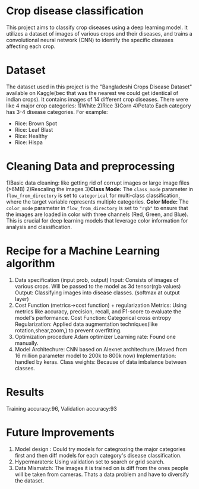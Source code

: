 # Crop disease classification
This project aims to classify crop diseases using a deep learning model. 
It utilizes a dataset of images of various crops and their diseases, and trains a convolutional neural network (CNN) to identify the specific diseases affecting each crop.
# Dataset
The dataset used in this project is the "Bangladeshi Crops Disease Dataset" available on Kaggle(bec that was the nearest we could get identical of indian crops). 
It contains images of 14 different crop diseases.
There were like 4 major crop categories: 1)White 2)Rice 3)Corn 4)Potato
Each category has 3-4 disease categories. For example: 
- Rice: Brown Spot
- Rice: Leaf Blast
- Rice: Healthy
- Rice: Hispa 
# Cleaning Data and preprocessing
1)Basic data cleaning: like getting rid of corrupt images or large image files (>6MB)
2)Rescaling the images
3)**Class Mode:** The `class_mode` parameter in `flow_from_directory` is set to `categorical` for multi-class classification, where the target variable represents multiple categories.
  **Color Mode:** The `color_mode` parameter in `flow_from_directory` is set to `"rgb"` to ensure that the images are loaded in color with three channels (Red, Green, and Blue). This is crucial for deep learning models that leverage color information for analysis and classification.
# Recipe for a Machine Learning algorithm
1) Data specification (input prob, output)
Input: Consists of images of various crops. Will be passed to the model as 3d tensor(rgb values)
Output: Classifying images into disease classes. (softmax at output layer)
3) Cost Function (metrics->cost function) + regularization
Metrics: Using metrics like accuracy, precision, recall, and F1-score to evaluate the model's performance.
Cost Function: Categorical cross entropy
Regularization: Applied data augmentation techniques(like rotation,shear,zoom,) to prevent overfitting.
5) Optimization procedure
Adam optimizer 
Learning rate: Found one manually. 
6) Model
Architechure: CNN based on Alexnet architechure.(Moved from 16 million parameter model to 200k to 800k now)
Implementation: handled by keras.
Class weights: Because of data imbalance between classes.

# Results
Training accuracy:96,  Validation accuracy:93 

# Future Improvements
1) Model design : Could try models for categrozing the major categories first and then diff models for each category's disease classification.
2) Hypermaraters: Using validation set to search or grid search.
3) Data Mismatch: The images it is trained on is diff from the ones people will be taken from cameras. Thats a data problem and have to diversify the dataset.
